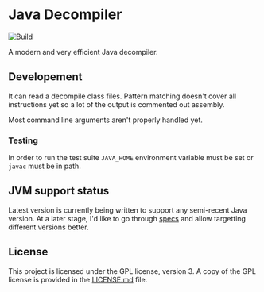 # Java Decompiler

[![Build](https://github.com/Caellian/java-decompiler/workflows/Build/badge.svg)](https://github.com/Caellian/java-decompiler/actions?query=workflow%3A%22Build%22)

A modern and very efficient Java decompiler.

## Developement

It can read a decompile class files.
Pattern matching doesn't cover all instructions yet so a lot of the output is commented out assembly.

Most command line arguments aren't properly handled yet.

### Testing

In order to run the test suite `JAVA_HOME` environment variable must be set or `javac` must be in path.

## JVM support status

Latest version is currently being written to support any semi-recent Java version.
At a later stage, I'd like to go through [specs](https://docs.oracle.com/javase/specs/) and allow targetting different versions better.

## License

This project is licensed under the GPL license, version 3.
A copy of the GPL license is provided in the [LICENSE.md](LICENSE.md) file.

